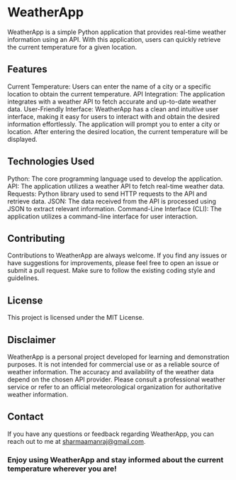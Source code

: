 # WeatherApp
WeatherApp is a simple Python application that provides real-time weather information using an API. With this application, users can quickly retrieve the current temperature for a given location.

## Features
Current Temperature: Users can enter the name of a city or a specific location to obtain the current temperature.
API Integration: The application integrates with a weather API to fetch accurate and up-to-date weather data.
User-Friendly Interface: WeatherApp has a clean and intuitive user interface, making it easy for users to interact with and obtain the desired information effortlessly.
The application will prompt you to enter a city or location. After entering the desired location, the current temperature will be displayed.
## Technologies Used
Python: The core programming language used to develop the application.
API: The application utilizes a weather API to fetch real-time weather data.
Requests: Python library used to send HTTP requests to the API and retrieve data.
JSON: The data received from the API is processed using JSON to extract relevant information.
Command-Line Interface (CLI): The application utilizes a command-line interface for user interaction.
## Contributing
Contributions to WeatherApp are always welcome. If you find any issues or have suggestions for improvements, please feel free to open an issue or submit a pull request. Make sure to follow the existing coding style and guidelines.

## License
This project is licensed under the MIT License.

## Disclaimer
WeatherApp is a personal project developed for learning and demonstration purposes. It is not intended for commercial use or as a reliable source of weather information. The accuracy and availability of the weather data depend on the chosen API provider. Please consult a professional weather service or refer to an official meteorological organization for authoritative weather information.

## Contact
If you have any questions or feedback regarding WeatherApp, you can reach out to me at sharmaamanraj@gmail.com.

### Enjoy using WeatherApp and stay informed about the current temperature wherever you are!
